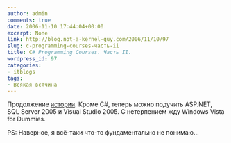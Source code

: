 ```yaml
---
author: admin
comments: true
date: 2006-11-10 17:44:04+00:00
excerpt: None
link: http://blog.not-a-kernel-guy.com/2006/11/10/97
slug: c-programming-courses-часть-ii
title: C# Programming Courses. Часть II.
wordpress_id: 97
categories:
- itblogs
tags:
- Всякая всячина
---
```


Продолжение [истории](http://blog.not-a-kernel-guy.com/2006/11/08/96). Кроме C#, теперь можно подучить ASP.NET, SQL Server 2005 и Visual Studio 2005. С нетерпением жду Windows Vista for Dummies. 

PS: Наверное, я всё-таки что-то фундаментально не понимаю...

